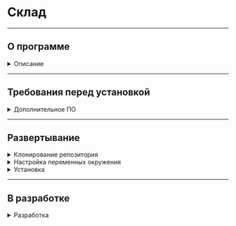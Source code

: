# **Склад**

___
## О программе
<details>
<summary> Описание </summary>

`Данная программа позволяет задать расстановку техники в помещениях, указать установленные в технику комплектующие 
и расходники, вести историю замены комплектующих. Позволяет добавлять, списывать и утилизировать на(со) склад(а).
В разаделе "На балансе" указываются как числяться расходники и комплектующие в бухгалтерии.
Функционал разделов с программным обеспечением и цифровыми подписями
находится в разработке`

`Доступ в программу осуществляется через браузер во внутренней локальной сети. Присутствует система авторизации, панель администратора,
система прав доступа к разделам`

`Пронграмма написана с помощью фреймворка Django (v 4) на python 3.8. В качестве базы данных используется
PostgreSQL (v. 14). для запуска и развертывания программы используется Doсker`

</details>

___
## Требования перед установкой

<details>
<summary> Дополнительное ПО </summary>

1. Для развертывания программы потребуются предварительно установленные: 
    * Docker и Docker compose
   
    или

    * Docker desktop

2. С установкой Docker можно ознакомиться по [ссылке](
https://docs.docker.com/engine/).

3. С установкой Docker compose можно ознакомиться по [ссылке](
https://docs.docker.com/compose/).

4. С установкой Docker desktop можно ознакомиться по [ссылке](
https://docs.docker.com/get-docker/).

</details>

___
## Развертывание

<details>
<summary>Клонирование репозитория</summary>

С копированием репозитория можно ознакомится по [ссылке](
https://docs.github.com/ru/repositories/creating-and-managing-repositories/cloning-a-repository).

</details>

<details>
<summary>Настройка переменных окружения</summary>

1. В папке ***backend/database/Init_db/*** расположена тестовая база данных для демонстрации работы Программы. Если вам не нужна тестовая база, удалите файл ***init.sql*** из папки;
2. В папке ***backend/*** откройте файл ***.env***. Значения переменных указаны в таблице ниже:
<details><summary>Переменные окружения</summary>

|                      Переменная | Описание                                                                                            |
|--------------------------------:|-----------------------------------------------------------------------------------------------------|
|                           DEBUG | Включает режим отладки. Установите ***0***, чтобы отключить. Для включения установите ***1***       |
|                      SECRET_KEY | Ключ для криптографической подписи                                                                  |
|            DJANGO_ALLOWED_HOSTS | Разрешенные хосты. Укажите список хостов через запятую ***                                          |
|                      SQL_ENGINE | При использовании PostgreSQL укажите ***django.db.backends.postgresql***. Рекомендуется не изменять |
|       SQL_DATABASE, POSTGRES_DB | Имя БД. Должны совпадать                                                                            |
|         SQL_USER, POSTGRES_USER | Имя пользователя БД. Должны совпадать                                                               |
| SQL_PASSWORD, POSTGRES_PASSWORD | Пароль пользователя БД. Должны совпадать                                                            |
|                        SQL_HOST | Имя хоста БД. Рекомендуется оставить ***db***                                                       |
|                        SQL_PORT | Порт БД. Рекомендуется оставить ***5432***                                                          |
|              SQL_PGDATA, PGDATA | Расположение БД внутри контейнера. Рекомендуется оставить ***"/var/lib/postgresql/data/pgdata"***   |
|       POSTGRES_HOST_AUTH_METHOD | Рекомендуется оставить ***trust***                                                                  |
|                   CELERY_BROKER | Настройки сервера брокера Celery. Рекомендуется оставить ***redis://redis:6379/0***                 |
|                  CELERY_BACKEND | Настройки сервера Celery. Рекомендуется оставить ***redis://redis:6379/0***                         |
</details>
</details>
<details><summary>Установка</summary>

1. После настройки переменных окружения откройте в терминале папку ***backend/***;
2. Введите команду: 
    ```bash
    docker-compose up --build
    ```
3. Дождитесь сборки и запуска контейнеров;
4. После запуска контейнеров откройте новое окно консоли;
5. Для создания суперпользователя введите: 
   ```bash
   docker exec -it  backend-web-1 python3 manage.py createsuperuser
   ```
6. Перейдите по адресу [0.0.0.0/home/](http://0.0.0.0/home/) или [localhost/home/](http://localhost/home/);
7. Авторизуйтесь с данными указанными в п. 5. 
`Если программа разворачивалась с тестовой БД, будет доступен пользователь: login: admin password: admin`.
</details>

___
## В разработке

<details>
<summary> Разработка </summary>

1. REST API на основе Django rest api;
2. frontend на основе React;
3. раздел "Программное обеспечение";
4. раздел "Цифровые подписи".

</details>
